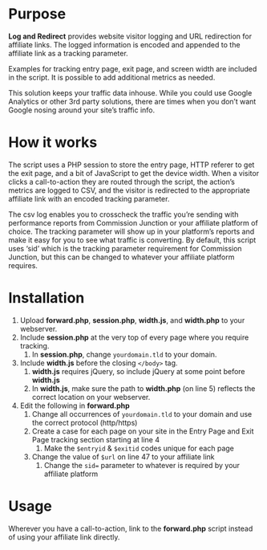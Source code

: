 # Purpose

**Log and Redirect** provides website visitor logging and URL redirection for affiliate links. The logged information is encoded and appended to the affiliate link as a tracking parameter.

Examples for tracking entry page, exit page, and screen width are included in the script. It is possible to add additional metrics as needed.

This solution keeps your traffic data inhouse. While you could use Google Analytics or other 3rd party solutions, there are times when you don’t want Google nosing around your site’s traffic info.

# How it works

The script uses a PHP session to store the entry page, HTTP referer to get the exit page, and a bit of JavaScript to get the device width. When a visitor clicks a call-to-action they are routed through the script, the action’s metrics are logged to CSV, and the visitor is redirected to the appropriate affiliate link with an encoded tracking parameter.  

The csv log enables you to crosscheck the traffic you’re sending with performance reports from Commission Junction or your affiliate platform of choice. The tracking parameter will show up in your platform’s reports and make it easy for you to see what traffic is converting. By default, this script uses ‘sid’ which is the tracking parameter requirement for Commission Junction, but this can be changed to whatever your affiliate platform requires.

# Installation

1.	Upload **forward.php**, **session.php**, **width.js**, and **width.php** to your webserver.
2.	Include **session.php** at the very top of every page where you require tracking.
    1.	In **session.php**, change `yourdomain.tld` to your domain.
3.	Include **width.js** before the closing `</body>` tag.
    1.	**width.js** requires jQuery, so include jQuery at some point before **width.js**
    2.	In **width.js**, make sure the path to **width.php** (on line 5) reflects the correct location on your webserver.
4.	Edit the following in **forward.php**
    1.	Change all occurrences of `yourdomain.tld` to your domain and use the correct protocol (http/https)
    2.	Create a case for each page on your site in the Entry Page and Exit Page tracking section starting at line 4
        1.	Make the `$entryid` & `$exitid` codes unique for each page
    3.	Change the value of `$url` on line 47 to your affiliate link
        1.	Change the `sid=` parameter to whatever is required by your affiliate platform

# Usage

Wherever you have a call-to-action, link to the **forward.php** script instead of using your affiliate link directly.
